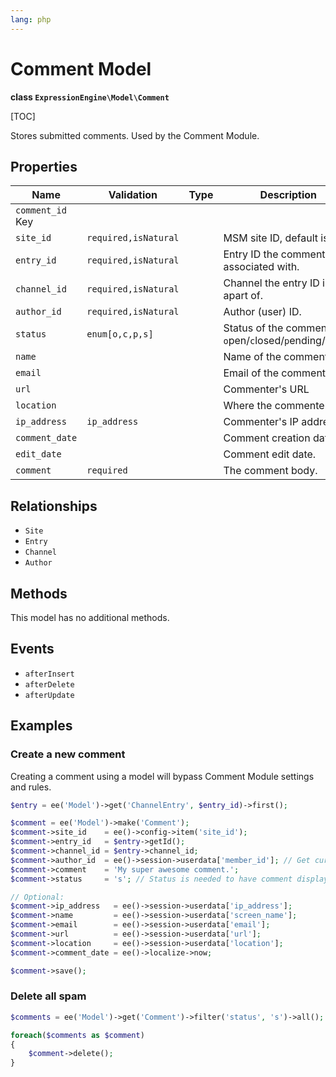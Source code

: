 ```yaml
---
lang: php
---
```


<!--
    This source file is part of the open source project
    ExpressionEngine User Guide (https://github.com/ExpressionEngine/ExpressionEngine-User-Guide)

    @link      https://expressionengine.com/
    @copyright Copyright (c) 2003-2022, Packet Tide, LLC (https://packettide.com)
    @license   https://expressionengine.com/license Licensed under Apache License, Version 2.0
-->

# Comment Model

**class `ExpressionEngine\Model\Comment`**

[TOC]

Stores submitted comments. Used by the Comment Module.

## Properties

| Name             | Validation           | Type       | Description     |
| ---------------- | -------------------- | ---------- | --------------- |
| `comment_id` Key |                      |            |                 |
| `site_id`        | `required,isNatural` |            | MSM site ID, default is 1 |
| `entry_id`       | `required,isNatural` |            | Entry ID the comment is associated with. |
| `channel_id`     | `required,isNatural` |            | Channel the entry ID is apart of. |
| `author_id`      | `required,isNatural` |            | Author (user) ID. |
| `status`         | `enum[o,c,p,s]`      |            | Status of the comment, `o`pen/`c`losed/`p`ending/`s`pam. |
| `name`           |                      |            | Name of the commenter |
| `email`          |                      |            | Email of the commenter |
| `url`            |                      |            | Commenter's URL |
| `location`       |                      |            | Where the commenter is. |
| `ip_address`     | `ip_address`         |            | Commenter's IP address. |
| `comment_date`   |                      |            | Comment creation date. |
| `edit_date`      |                      |            | Comment edit date. |
| `comment`        | `required`           |            | The comment body. |

## Relationships

- `Site`
- `Entry`
- `Channel`
- `Author`

## Methods

This model has no additional methods.

## Events

- `afterInsert`
- `afterDelete`
- `afterUpdate`

## Examples

### Create a new comment

Creating a comment using a model will bypass Comment Module settings and rules.

```php
$entry = ee('Model')->get('ChannelEntry', $entry_id)->first();

$comment = ee('Model')->make('Comment');
$comment->site_id    = ee()->config->item('site_id');
$comment->entry_id   = $entry->getId();
$comment->channel_id = $entry->channel_id;
$comment->author_id  = ee()->session->userdata['member_id']; // Get currently logged-in user.
$comment->comment    = 'My super awesome comment.';
$comment->status     = 's'; // Status is needed to have comment display in the CP.

// Optional:
$comment->ip_address   = ee()->session->userdata['ip_address'];
$comment->name         = ee()->session->userdata['screen_name'];
$comment->email        = ee()->session->userdata['email'];
$comment->url          = ee()->session->userdata['url'];
$comment->location     = ee()->session->userdata['location'];
$comment->comment_date = ee()->localize->now;

$comment->save();
```

### Delete all spam

```php
$comments = ee('Model')->get('Comment')->filter('status', 's')->all();

foreach($comments as $comment)
{
    $comment->delete();
}
```
